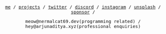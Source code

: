 <p align="center">
  <samp>
    <a href="https://arjunaditya.xyz">me</a> /
    <a href="https://nermalcat69.dev">projects</a> /
    <a href="https://twitter.com/nermalcat69">twitter</a> /
    <a href="https://discord.gg/v537TbpZTc">discord</a> /
    <a href="https://instagram.com/nermalcat69">instagram</a> /
    <a href="https://unsplash.com/@arjunaditya">unsplash</a> /
    <a href="https://github.com/sponsors/nermalcat69">sponsor</a> /
  </samp>
</p>

<p align="center">
  <samp>
    <a>meow@nermalcat69.dev(programming related)</a> /
    <a>hey@arjunaditya.xyz(professional enquiries)</a>
  </samp>
</p>
